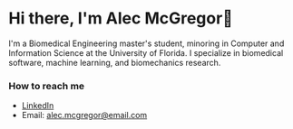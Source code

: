 # Hi there, I'm Alec McGregor👋<br>
I'm a Biomedical Engineering master's student, minoring in Computer and Information Science at the University of Florida. I specialize in biomedical software, machine learning, and biomechanics research.<br>

### How to reach me
- [LinkedIn](https://www.linkedin.com/in/alecgmcgregor)  
- Email: alec.mcgregor@email.com 

<!--
**alecmcgregor/alecmcgregor** is a ✨ _special_ ✨ repository because its `README.md` (this file) appears on your GitHub profile.

Here are some ideas to get you started:

- 🔭 I’m currently working on ...
- 🌱 I’m currently learning ...
- 👯 I’m looking to collaborate on ...
- 🤔 I’m looking for help with ...
- 💬 Ask me about ...
- 📫 How to reach me: ...
- 😄 Pronouns: ...
- ⚡ Fun fact: ...
-->
